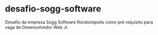 # desafio-sogg-software
Desafio da empresa Sogg Software Rondonópolis como pré requisito para vaga de Desenvolvedor Web Jr.
